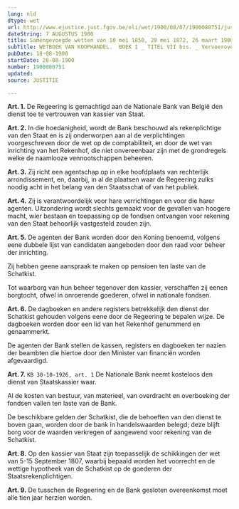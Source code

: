 ```yaml
---
lang: nld
dtype: wet
url: http://www.ejustice.just.fgov.be/eli/wet/1900/08/07/1900080751/justel
dateString: 7 AUGUSTUS 1900
title: Samengevoegde wetten van 10 mei 1850, 20 mei 1872, 26 maart 1900
subTitle: WETBOEK VAN KOOPHANDEL.  BOEK I _ TITEL VII bis. _ Vervoerovereenkomst.
pubDate: 18-08-1900
startDate: 28-08-1900
number: 1900080751
updated: 
source: JUSTITIE

---
```

**Art. 1.** De Regeering is gemachtigd aan de Nationale Bank van België den dienst toe te vertrouwen van kassier van Staat.


**Art. 2.** In die hoedanigheid, wordt de Bank beschouwd als rekenplichtige van den Staat en is zij onderworpen aan al de verplichtingen voorgeschreven door de wet op de comptabiliteit, en door de wet van inrichting van het Rekenhof, die niet onvereenbaar zijn met de grondregels welke de naamlooze vennootschappen beheeren.


**Art. 3.** Zij richt een agentschap op in elke hoofdplaats van rechterlijk arrondissement, en, daarbij, in al de plaatsen waar de Regeering zulks noodig acht in het belang van den Staatsschat of van het publiek.


**Art. 4.** Zij is verantwoordelijk voor hare verrichtingen en voor die harer agenten. Uitzondering wordt slechts gemaakt voor de gevallen van hoogere macht, wier bestaan en toepassing op de fondsen ontvangen voor rekening van den Staat behoorlijk vastgesteld zouden zijn.


**Art. 5.** De agenten der Bank worden door den Koning benoemd, volgens eene dubbele lijst van candidaten aangeboden door den raad voor beheer der inrichting.

Zij hebben geene aanspraak te maken op pensioen ten laste van de Schatkist.

Tot waarborg van hun beheer tegenover den kassier, verschaffen zij eenen borgtocht, ofwel in onroerende goederen, ofwel in nationale fondsen.


**Art. 6.** De dagboeken en andere registers betrekkelijk den dienst der Schatkist gehouden volgens eene door de Regeering te bepalen wijze. De dagboeken worden door een lid van het Rekenhof genummerd en genaammerkt.

De agenten der Bank stellen de kassen, registers en dagboeken ter nazien der beambten die hiertoe door den Minister van financiën worden afgevaardigd.


**Art. 7.** `KB 30-10-1926, art. 1` De Nationale Bank neemt kosteloos den dienst van Staatskassier waar.

Al de kosten van bestuur, van materieel, van overdracht en overboeking der fondsen vallen ten laste van de Bank.

De beschikbare gelden der Schatkist, die de behoeften van den dienst te boven gaan, worden door de bank in handelswaarden belegd; deze blijft borg voor de waarden verkregen of aangewend voor rekening van de Schatkist.


**Art. 8.** Op den kassier van Staat zijn toepasselijk de schikkingen der wet van 5-15 September 1807, waarbij bepaald worden het voorrecht en de wettige hypotheek van de Schatkist op de goederen der Staatsrekenplichtigen.


**Art. 9.** De tusschen de Regeering en de Bank gesloten overeenkomst moet alle tien jaar herzien worden.

